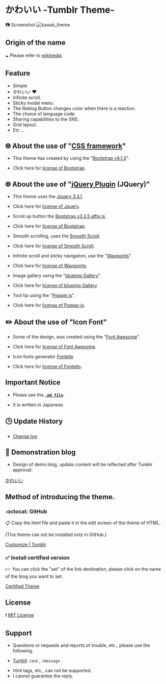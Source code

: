 # &#12363;&#12431;&#12356;&#12356; -Tumblr Theme-

:camera: Screenshot 
![kawaii_theme](https://user-images.githubusercontent.com/8746340/29648755-cb3713f8-88ca-11e7-9fdc-f0316e15ca39.png)

## Origin of the name

:baby_symbol: Please refer to [wikipedia](https://ja.wikipedia.org/wiki/可愛い)

## Feature

* Simple
* &#12363;&#12431;&#12356;&#12356; :heart:
* Infinite scroll.
* Sticky modal menu.
* The Reblog Button changes color when there is a reaction.
* The choice of language code.
* Sharing capabilities to the SNS.
* Grid layout.
* Etc ...

## :globe_with_meridians: About the use of "[CSS framework](https://en.wikipedia.org/wiki/CSS_frameworks)"

* This theme has created by using the "[Bootstrap v4.1.3](https://getbootstrap.com)".
 - Click here for [license of Bootstrap](https://github.com/twbs/bootstrap/blob/master/LICENSE).

## :globe_with_meridians: About the use of "[jQuery Plugin](http://en.wikipedia.org/wiki/CSS_frameworks) (JQuery)"

* This theme uses the [Jquery 3.3.1](http://jquery.com).
 - Click here for [license of Jquery](https://github.com/jquery/jquery/blob/master/LICENSE.txt).
* Scroll up button the [Bootstrap v3.3.5 affix.js](http://getbootstrap.com).
 - Click here for [license of Bootstrap](https://github.com/twbs/bootstrap/blob/master/LICENSE).
* Smooth scrolling, uses the [Smooth Scroll](https://github.com/kswedberg/jquery-smooth-scroll).
 - Click here for [license of Smooth Scroll](https://github.com/kswedberg/jquery-smooth-scroll/blob/master/LICENSE-MIT).
* Infinite scroll and sticky navigation, use the "[Waypoints](https://imakewebthings.com/waypoints/)".
 - Click here for [license of Waypoints](https://github.com/imakewebthings/waypoints/blob/master/licenses.txt).
* Image gallery using the "[blueimp Gallery](https://blueimp.github.io/Gallery/)".
 - Click here for [license of blueimp Gallery](https://github.com/blueimp/Gallery#license). 
* Tool tip using the "[Popper.js](https://popper.js.org/)". 
 - Click here for [license of Popper.js](https://github.com/FezVrasta/popper.js/blob/master/LICENSE.md).

## :pencil2:&nbsp;About the use of "Icon Font"

* Some of the design, was created using the "[Font Awesome](https://fontawesome.io)".
 - Click here for [license of Font Awesome](https://fontawesome.io/license/).
* Icon fonts generator [Fontello](https://fontello.com/)
 - Click here for [license of Fontello](https://github.com/fontello/fontello/blob/master/LICENSE).

## Important Notice

* Please see the [**`.md file`**](/ImportantNotice.md).
 - It is written in Japanese.

## :clock3: Update History

* [Change log](https://github.com/hana-mignon/Kawaii-Tumblr/commits/master/Kawaii_theme.html)

## :pushpin: Demonstration blog

* Design of demo blog, update content will be reflected after Tumblr approval.

[&#12363;&#12431;&#12356;&#12356;](https://kawaiitheme.tumblr.com)

## Method of introducing the theme.

### :octocat: GitHub
:clipboard: Copy the html file and paste it in the edit screen of the theme of HTML.

(This theme can not be installed only in GitHub.)

[Customize | Tumblr](https://www.tumblr.com/customize/)

### :white_check_mark: Install certified version
:point_right: You can click the "set" of the link destination, please click on the name of the blog you want to set.

[Certified Theme](https://www.tumblr.com/theme/39762)

## License

:heavy_exclamation_mark: [MIT License](/LICENCE)

## Support

* Questions or requests and reports of trouble, etc., please use the following.
 - [Tumblr](https://hana-mignon.tumblr.com) `/ask` , `/message` .
* html tags, etc., can not be supported.
* I cannot guarantee the reply.
